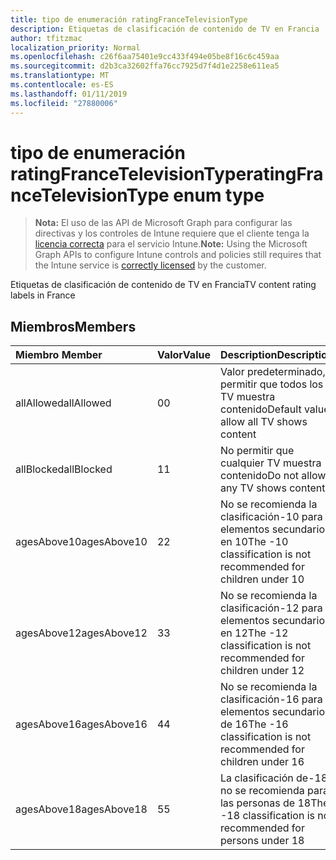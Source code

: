 ```yaml
---
title: tipo de enumeración ratingFranceTelevisionType
description: Etiquetas de clasificación de contenido de TV en Francia
author: tfitzmac
localization_priority: Normal
ms.openlocfilehash: c26f6aa75401e9cc433f494e05be8f16c6c459aa
ms.sourcegitcommit: d2b3ca32602ffa76cc7925d7f4d1e2258e611ea5
ms.translationtype: MT
ms.contentlocale: es-ES
ms.lasthandoff: 01/11/2019
ms.locfileid: "27880006"
---
```

# <a name="ratingfrancetelevisiontype-enum-type"></a><span data-ttu-id="8a560-103">tipo de enumeración ratingFranceTelevisionType</span><span class="sxs-lookup"><span data-stu-id="8a560-103">ratingFranceTelevisionType enum type</span></span>

> <span data-ttu-id="8a560-104">**Nota:** El uso de las API de Microsoft Graph para configurar las directivas y los controles de Intune requiere que el cliente tenga la [licencia correcta](https://go.microsoft.com/fwlink/?linkid=839381) para el servicio Intune.</span><span class="sxs-lookup"><span data-stu-id="8a560-104">**Note:** Using the Microsoft Graph APIs to configure Intune controls and policies still requires that the Intune service is [correctly licensed](https://go.microsoft.com/fwlink/?linkid=839381) by the customer.</span></span>

<span data-ttu-id="8a560-105">Etiquetas de clasificación de contenido de TV en Francia</span><span class="sxs-lookup"><span data-stu-id="8a560-105">TV content rating labels in France</span></span>
## <a name="members"></a><span data-ttu-id="8a560-106">Miembros</span><span class="sxs-lookup"><span data-stu-id="8a560-106">Members</span></span>
|<span data-ttu-id="8a560-107">Miembro	</span><span class="sxs-lookup"><span data-stu-id="8a560-107">Member</span></span>|<span data-ttu-id="8a560-108">Valor</span><span class="sxs-lookup"><span data-stu-id="8a560-108">Value</span></span>|<span data-ttu-id="8a560-109">Description</span><span class="sxs-lookup"><span data-stu-id="8a560-109">Description</span></span>|
|:---|:---|:---|
|<span data-ttu-id="8a560-110">allAllowed</span><span class="sxs-lookup"><span data-stu-id="8a560-110">allAllowed</span></span>|<span data-ttu-id="8a560-111">0</span><span class="sxs-lookup"><span data-stu-id="8a560-111">0</span></span>|<span data-ttu-id="8a560-112">Valor predeterminado, permitir que todos los TV muestra contenido</span><span class="sxs-lookup"><span data-stu-id="8a560-112">Default value, allow all TV shows content</span></span>|
|<span data-ttu-id="8a560-113">allBlocked</span><span class="sxs-lookup"><span data-stu-id="8a560-113">allBlocked</span></span>|<span data-ttu-id="8a560-114">1</span><span class="sxs-lookup"><span data-stu-id="8a560-114">1</span></span>|<span data-ttu-id="8a560-115">No permitir que cualquier TV muestra contenido</span><span class="sxs-lookup"><span data-stu-id="8a560-115">Do not allow any TV shows content</span></span>|
|<span data-ttu-id="8a560-116">agesAbove10</span><span class="sxs-lookup"><span data-stu-id="8a560-116">agesAbove10</span></span>|<span data-ttu-id="8a560-117">2</span><span class="sxs-lookup"><span data-stu-id="8a560-117">2</span></span>|<span data-ttu-id="8a560-118">No se recomienda la clasificación-10 para elementos secundarios en 10</span><span class="sxs-lookup"><span data-stu-id="8a560-118">The -10 classification is not recommended for children under 10</span></span>|
|<span data-ttu-id="8a560-119">agesAbove12</span><span class="sxs-lookup"><span data-stu-id="8a560-119">agesAbove12</span></span>|<span data-ttu-id="8a560-120">3</span><span class="sxs-lookup"><span data-stu-id="8a560-120">3</span></span>|<span data-ttu-id="8a560-121">No se recomienda la clasificación-12 para elementos secundarios en 12</span><span class="sxs-lookup"><span data-stu-id="8a560-121">The -12 classification is not recommended for children under 12</span></span>|
|<span data-ttu-id="8a560-122">agesAbove16</span><span class="sxs-lookup"><span data-stu-id="8a560-122">agesAbove16</span></span>|<span data-ttu-id="8a560-123">4</span><span class="sxs-lookup"><span data-stu-id="8a560-123">4</span></span>|<span data-ttu-id="8a560-124">No se recomienda la clasificación-16 para elementos secundarios de 16</span><span class="sxs-lookup"><span data-stu-id="8a560-124">The -16 classification is not recommended for children under 16</span></span>|
|<span data-ttu-id="8a560-125">agesAbove18</span><span class="sxs-lookup"><span data-stu-id="8a560-125">agesAbove18</span></span>|<span data-ttu-id="8a560-126">5</span><span class="sxs-lookup"><span data-stu-id="8a560-126">5</span></span>|<span data-ttu-id="8a560-127">La clasificación de-18 no se recomienda para las personas de 18</span><span class="sxs-lookup"><span data-stu-id="8a560-127">The -18 classification is not recommended for persons under 18</span></span>|



